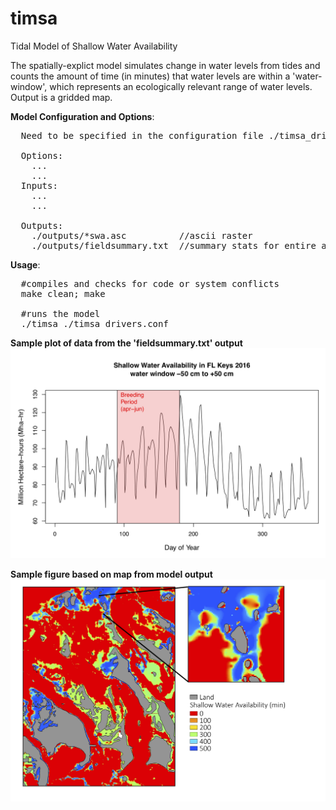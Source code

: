 # timsa
Tidal Model of Shallow Water Availability

The spatially-explict model simulates change in water levels from tides and counts the amount of time (in minutes) that water levels are within a 'water-window', which represents an ecologically relevant range of water levels. Output is a gridded map.

**Model Configuration and Options**:
<pre>
  Need to be specified in the configuration file ./timsa_drivers.conf

  Options:
    ...
    ...
  Inputs:
    ...
    ...
    
  Outputs:
    ./outputs/*swa.asc          //ascii raster
    ./outputs/fieldsummary.txt  //summary stats for entire area (sum,count,cellsize)
</pre>

**Usage**:
<pre>
  #compiles and checks for code or system conflicts 
  make clean; make

  #runs the model
  ./timsa ./timsa_drivers.conf
</pre>

**Sample plot of data from the 'fieldsummary.txt' output**
![alt text](docs/flkeys_swa_2016.png)

**Sample figure based on map from model output**
![alt text](docs/map_output.png)
